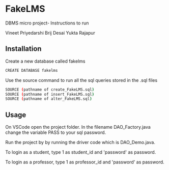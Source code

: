 # FakeLMS

DBMS micro project- Instructions to run

Vineet Priyedarshi  Brij Desai  Yukta Rajapur

## Installation
Create a new database called fakelms

```bash
CREATE DATABASE fakelms
```
Use the source command to run all the sql queries stored in the .sql files

```bash
SOURCE (pathname of create_FakeLMS.sql)
SOURCE (pathname of insert_FakeLMS.sql)
SOURCE (pathname of alter_FakeLMS.sql)
```
## Usage

On VSCode open the project folder. In the filename DAO_Factory.java change the variable PASS to your sql password. 

Run the project by by running the driver code which is DAO_Demo.java.

To login as a student, type 1 as student_id and 'password' as password.

To login as a professor, type 1 as professor_id and 'password' as password.
